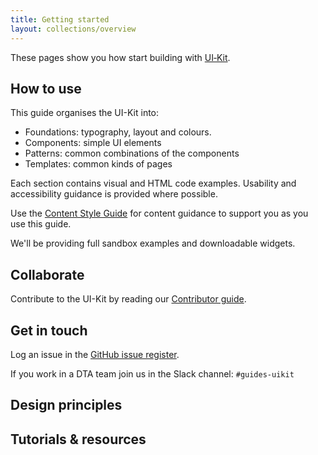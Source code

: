 ```yaml
---
title: Getting started
layout: collections/overview
---
```


<p class="abstract">These pages show you how start building with <a href="https://github.com/AusDTO/gov-au-ui-kit" rel="external">UI&#8209;Kit</a>.</p>

## How to use

This guide organises the UI-Kit into:

- Foundations: typography, layout and colours.
- Components: simple UI elements
- Patterns: common combinations of the components
- Templates: common kinds of pages

Each section contains visual and HTML code examples. Usability and accessibility guidance is provided where possible.

Use the <a href="http://content-style-guide.apps.staging.digital.gov.au/" rel="external">Content Style Guide</a> for content guidance to support you as you use this guide.

We'll be providing full sandbox examples and downloadable widgets.

## Collaborate

Contribute to the UI-Kit by reading our [Contributor guide](https://github.com/AusDTO/gov-au-ui-kit/blob/develop/CONTRIBUTING.md).

## Get in touch

Log an issue in the <a href="https://github.com/AusDTO/gov-au-ui-kit/issues" rel="external">GitHub issue register</a>.

If you work in a DTA team join us in the Slack channel:  `#guides-uikit`

## Design principles

## Tutorials & resources
